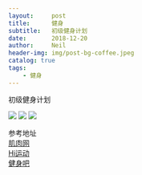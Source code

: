 ```yaml
---
layout:     post
title:      健身
subtitle:   初级健身计划
date:       2018-12-20
author:     Neil
header-img: img/post-bg-coffee.jpeg
catalog: true
tags:
    - 健身
---
```


初级健身计划

![](https://tva1.sinaimg.cn/large/006tNbRwly1fydlyi3ohjj31ie0iy0vp.jpg)
![](https://tva1.sinaimg.cn/large/006tNbRwly1fydlz7h8slj31ia0ggmzk.jpg)
![](https://tva1.sinaimg.cn/large/006tNbRwly1fydlzja0wmj31ic0gm76v.jpg)

参考地址  
[肌肉网](https://www.jirou.com/jihua/)  
[Hi运动](https://www.hiyd.com/zengji/977_1.html)    
[健身吧](https://www.jianshen8.com/plan.html)  
